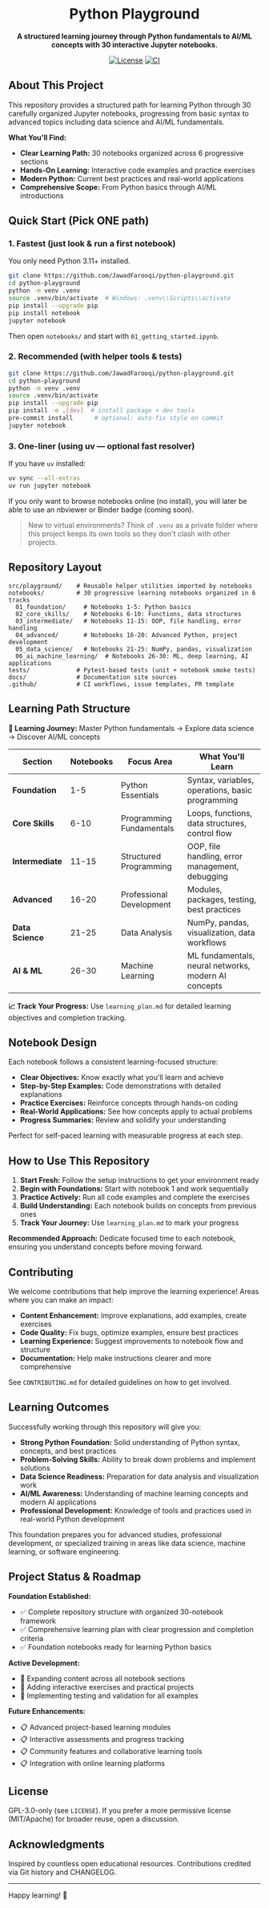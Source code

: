 <div align="center">
	<h1>Python Playground</h1>
	<p><strong>A structured learning journey through Python fundamentals to AI/ML concepts with 30 interactive Jupyter notebooks.</strong></p>
	<p>
		<a href="LICENSE"><img alt="License" src="https://img.shields.io/badge/License-GPLv3-blue.svg"></a>
		<a href=".github/workflows/ci.yml"><img alt="CI" src="https://github.com/JawadFarooqi/python-playground/actions/workflows/ci.yml/badge.svg"></a>
	</p>
</div>

## About This Project

This repository provides a structured path for learning Python through 30 carefully organized Jupyter notebooks, progressing from basic syntax to advanced topics including data science and AI/ML fundamentals.

**What You'll Find:**

- **Clear Learning Path:** 30 notebooks organized across 6 progressive sections
- **Hands-On Learning:** Interactive code examples and practice exercises
- **Modern Python:** Current best practices and real-world applications
- **Comprehensive Scope:** From Python basics through AI/ML introductions

## Quick Start (Pick ONE path)

### 1. Fastest (just look & run a first notebook)

You only need Python 3.11+ installed.

```bash
git clone https://github.com/JawadFarooqi/python-playground.git
cd python-playground
python -m venv .venv
source .venv/bin/activate  # Windows: .venv\\Scripts\\activate
pip install --upgrade pip
pip install notebook
jupyter notebook
```

Then open `notebooks/` and start with `01_getting_started.ipynb`.

### 2. Recommended (with helper tools & tests)

```bash
git clone https://github.com/JawadFarooqi/python-playground.git
cd python-playground
python -m venv .venv
source .venv/bin/activate
pip install --upgrade pip
pip install -e .[dev]  # install package + dev tools
pre-commit install      # optional: auto-fix style on commit
jupyter notebook
```

### 3. One-liner (using uv — optional fast resolver)

If you have `uv` installed:

```bash
uv sync --all-extras
uv run jupyter notebook
```

If you only want to browse notebooks online (no install), you will later be able to use an nbviewer or Binder badge (coming soon).

> New to virtual environments? Think of `.venv` as a private folder where this project keeps its own tools so they don't clash with other projects.

## Repository Layout

```
src/playground/    # Reusable helper utilities imported by notebooks
notebooks/         # 30 progressive learning notebooks organized in 6 tracks
  01_foundation/     # Notebooks 1-5: Python basics
  02_core_skills/    # Notebooks 6-10: Functions, data structures
  03_intermediate/   # Notebooks 11-15: OOP, file handling, error handling
  04_advanced/       # Notebooks 16-20: Advanced Python, project development
  05_data_science/   # Notebooks 21-25: NumPy, pandas, visualization
  06_ai_machine_learning/  # Notebooks 26-30: ML, deep learning, AI applications
tests/             # Pytest-based tests (unit + notebook smoke tests)
docs/              # Documentation site sources
.github/           # CI workflows, issue templates, PR template
```

## Learning Path Structure

**🎯 Learning Journey:** Master Python fundamentals → Explore data science → Discover AI/ML concepts

| Section          | Notebooks | Focus Area               | What You'll Learn                                    |
| ---------------- | --------- | ------------------------ | ---------------------------------------------------- |
| **Foundation**   | 1-5       | Python Essentials        | Syntax, variables, operations, basic programming     |
| **Core Skills**  | 6-10      | Programming Fundamentals | Loops, functions, data structures, control flow      |
| **Intermediate** | 11-15     | Structured Programming   | OOP, file handling, error management, debugging      |
| **Advanced**     | 16-20     | Professional Development | Modules, packages, testing, best practices           |
| **Data Science** | 21-25     | Data Analysis            | NumPy, pandas, visualization, data workflows         |
| **AI & ML**      | 26-30     | Machine Learning         | ML fundamentals, neural networks, modern AI concepts |

**📈 Track Your Progress:** Use `learning_plan.md` for detailed learning objectives and completion tracking.

## Notebook Design

Each notebook follows a consistent learning-focused structure:

- **Clear Objectives:** Know exactly what you'll learn and achieve
- **Step-by-Step Examples:** Code demonstrations with detailed explanations
- **Practice Exercises:** Reinforce concepts through hands-on coding
- **Real-World Applications:** See how concepts apply to actual problems
- **Progress Summaries:** Review and solidify your understanding

Perfect for self-paced learning with measurable progress at each step.

## How to Use This Repository

1. **Start Fresh:** Follow the setup instructions to get your environment ready
2. **Begin with Foundations:** Start with notebook 1 and work sequentially
3. **Practice Actively:** Run all code examples and complete the exercises
4. **Build Understanding:** Each notebook builds on concepts from previous ones
5. **Track Your Journey:** Use `learning_plan.md` to mark your progress

**Recommended Approach:** Dedicate focused time to each notebook, ensuring you understand concepts before moving forward.

## Contributing

We welcome contributions that help improve the learning experience! Areas where you can make an impact:

- **Content Enhancement:** Improve explanations, add examples, create exercises
- **Code Quality:** Fix bugs, optimize examples, ensure best practices
- **Learning Experience:** Suggest improvements to notebook flow and structure
- **Documentation:** Help make instructions clearer and more comprehensive

See `CONTRIBUTING.md` for detailed guidelines on how to get involved.

## Learning Outcomes

Successfully working through this repository will give you:

- **Strong Python Foundation:** Solid understanding of Python syntax, concepts, and best practices
- **Problem-Solving Skills:** Ability to break down problems and implement solutions
- **Data Science Readiness:** Preparation for data analysis and visualization work
- **AI/ML Awareness:** Understanding of machine learning concepts and modern AI applications
- **Professional Development:** Knowledge of tools and practices used in real-world Python development

This foundation prepares you for advanced studies, professional development, or specialized training in areas like data science, machine learning, or software engineering.

## Project Status & Roadmap

**Foundation Established:**

- ✅ Complete repository structure with organized 30-notebook framework
- ✅ Comprehensive learning plan with clear progression and completion criteria
- ✅ Foundation notebooks ready for learning Python basics

**Active Development:**

- 🔄 Expanding content across all notebook sections
- 🔄 Adding interactive exercises and practical projects
- 🔄 Implementing testing and validation for all examples

**Future Enhancements:**

- 📋 Advanced project-based learning modules
- 📋 Interactive assessments and progress tracking
- 📋 Community features and collaborative learning tools
- 📋 Integration with online learning platforms

## License

GPL-3.0-only (see `LICENSE`). If you prefer a more permissive license (MIT/Apache) for broader reuse, open a discussion.

## Acknowledgments

Inspired by countless open educational resources. Contributions credited via Git history and CHANGELOG.

---

Happy learning! 🚀
